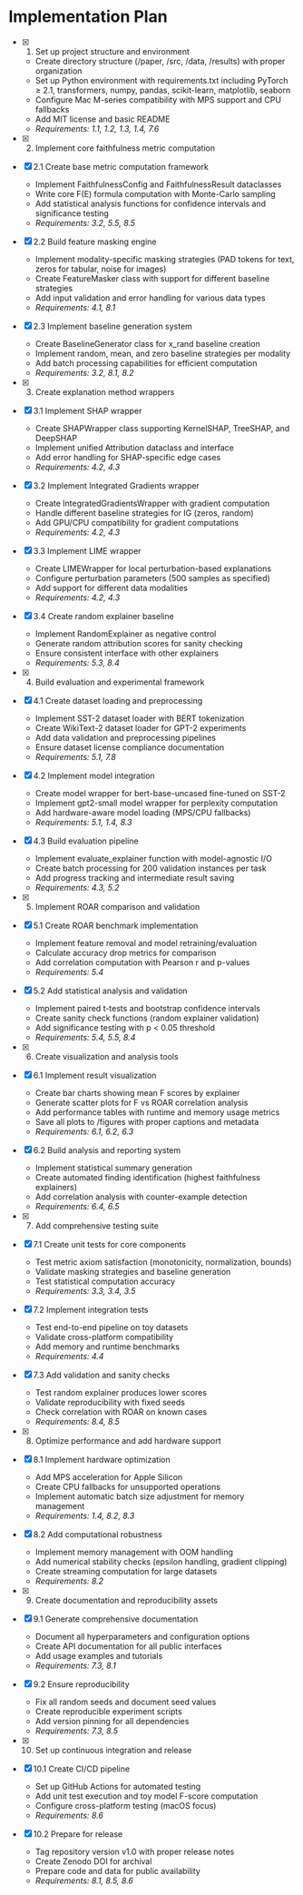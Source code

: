 # Implementation Plan

- [x] 1. Set up project structure and environment
  - Create directory structure (/paper, /src, /data, /results) with proper organization
  - Set up Python environment with requirements.txt including PyTorch ≥ 2.1, transformers, numpy, pandas, scikit-learn, matplotlib, seaborn
  - Configure Mac M-series compatibility with MPS support and CPU fallbacks
  - Add MIT license and basic README
  - _Requirements: 1.1, 1.2, 1.3, 1.4, 7.6_

- [x] 2. Implement core faithfulness metric computation
- [x] 2.1 Create base metric computation framework
  - Implement FaithfulnessConfig and FaithfulnessResult dataclasses
  - Write core F(E) formula computation with Monte-Carlo sampling
  - Add statistical analysis functions for confidence intervals and significance testing
  - _Requirements: 3.2, 5.5, 8.5_

- [x] 2.2 Build feature masking engine
  - Implement modality-specific masking strategies (PAD tokens for text, zeros for tabular, noise for images)
  - Create FeatureMasker class with support for different baseline strategies
  - Add input validation and error handling for various data types
  - _Requirements: 4.1, 8.1_

- [x] 2.3 Implement baseline generation system
  - Create BaselineGenerator class for x_rand baseline creation
  - Implement random, mean, and zero baseline strategies per modality
  - Add batch processing capabilities for efficient computation
  - _Requirements: 3.2, 8.1, 8.2_

- [x] 3. Create explanation method wrappers
- [x] 3.1 Implement SHAP wrapper
  - Create SHAPWrapper class supporting KernelSHAP, TreeSHAP, and DeepSHAP
  - Implement unified Attribution dataclass and interface
  - Add error handling for SHAP-specific edge cases
  - _Requirements: 4.2, 4.3_

- [x] 3.2 Implement Integrated Gradients wrapper
  - Create IntegratedGradientsWrapper with gradient computation
  - Handle different baseline strategies for IG (zeros, random)
  - Add GPU/CPU compatibility for gradient computations
  - _Requirements: 4.2, 4.3_

- [x] 3.3 Implement LIME wrapper
  - Create LIMEWrapper for local perturbation-based explanations
  - Configure perturbation parameters (500 samples as specified)
  - Add support for different data modalities
  - _Requirements: 4.2, 4.3_

- [x] 3.4 Create random explainer baseline
  - Implement RandomExplainer as negative control
  - Generate random attribution scores for sanity checking
  - Ensure consistent interface with other explainers
  - _Requirements: 5.3, 8.4_

- [x] 4. Build evaluation and experimental framework
- [x] 4.1 Create dataset loading and preprocessing
  - Implement SST-2 dataset loader with BERT tokenization
  - Create WikiText-2 dataset loader for GPT-2 experiments
  - Add data validation and preprocessing pipelines
  - Ensure dataset license compliance documentation
  - _Requirements: 5.1, 7.8_

- [x] 4.2 Implement model integration
  - Create model wrapper for bert-base-uncased fine-tuned on SST-2
  - Implement gpt2-small model wrapper for perplexity computation
  - Add hardware-aware model loading (MPS/CPU fallbacks)
  - _Requirements: 5.1, 1.4, 8.3_

- [x] 4.3 Build evaluation pipeline
  - Implement evaluate_explainer function with model-agnostic I/O
  - Create batch processing for 200 validation instances per task
  - Add progress tracking and intermediate result saving
  - _Requirements: 4.3, 5.2_

- [x] 5. Implement ROAR comparison and validation
- [x] 5.1 Create ROAR benchmark implementation
  - Implement feature removal and model retraining/evaluation
  - Calculate accuracy drop metrics for comparison
  - Add correlation computation with Pearson r and p-values
  - _Requirements: 5.4_

- [x] 5.2 Add statistical analysis and validation
  - Implement paired t-tests and bootstrap confidence intervals
  - Create sanity check functions (random explainer validation)
  - Add significance testing with p < 0.05 threshold
  - _Requirements: 5.4, 5.5, 8.4_

- [x] 6. Create visualization and analysis tools
- [x] 6.1 Implement result visualization
  - Create bar charts showing mean F scores by explainer
  - Generate scatter plots for F vs ROAR correlation analysis
  - Add performance tables with runtime and memory usage metrics
  - Save all plots to /figures with proper captions and metadata
  - _Requirements: 6.1, 6.2, 6.3_

- [x] 6.2 Build analysis and reporting system
  - Implement statistical summary generation
  - Create automated finding identification (highest faithfulness explainers)
  - Add correlation analysis with counter-example detection
  - _Requirements: 6.4, 6.5_

- [x] 7. Add comprehensive testing suite
- [x] 7.1 Create unit tests for core components
  - Test metric axiom satisfaction (monotonicity, normalization, bounds)
  - Validate masking strategies and baseline generation
  - Test statistical computation accuracy
  - _Requirements: 3.3, 3.4, 3.5_

- [x] 7.2 Implement integration tests
  - Test end-to-end pipeline on toy datasets
  - Validate cross-platform compatibility
  - Add memory and runtime benchmarks
  - _Requirements: 4.4_

- [x] 7.3 Add validation and sanity checks
  - Test random explainer produces lower scores
  - Validate reproducibility with fixed seeds
  - Check correlation with ROAR on known cases
  - _Requirements: 8.4, 8.5_

- [x] 8. Optimize performance and add hardware support
- [x] 8.1 Implement hardware optimization
  - Add MPS acceleration for Apple Silicon
  - Create CPU fallbacks for unsupported operations
  - Implement automatic batch size adjustment for memory management
  - _Requirements: 1.4, 8.2, 8.3_

- [x] 8.2 Add computational robustness
  - Implement memory management with OOM handling
  - Add numerical stability checks (epsilon handling, gradient clipping)
  - Create streaming computation for large datasets
  - _Requirements: 8.2_

- [x] 9. Create documentation and reproducibility assets
- [x] 9.1 Generate comprehensive documentation
  - Document all hyperparameters and configuration options
  - Create API documentation for all public interfaces
  - Add usage examples and tutorials
  - _Requirements: 7.3, 8.1_

- [x] 9.2 Ensure reproducibility
  - Fix all random seeds and document seed values
  - Create reproducible experiment scripts
  - Add version pinning for all dependencies
  - _Requirements: 7.3, 8.5_

- [x] 10. Set up continuous integration and release
- [x] 10.1 Create CI/CD pipeline
  - Set up GitHub Actions for automated testing
  - Add unit test execution and toy model F-score computation
  - Configure cross-platform testing (macOS focus)
  - _Requirements: 8.6_

- [x] 10.2 Prepare for release
  - Tag repository version v1.0 with proper release notes
  - Create Zenodo DOI for archival
  - Prepare code and data for public availability
  - _Requirements: 8.1, 8.5, 8.6_